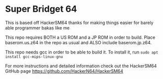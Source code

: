 #  Super Bridget 64

This is based off HackerSM64 thanks for making things easier for barely able programmer bakas like me


This repo requires BOTH a US ROM and a JP ROM in order to build. Place baserom.us.z64 in the repo as usual and ALSO include baserom.jp.z64.

This repo needs gcc in order to be able to build it. To install it, run `sudo apt install gcc-mips-linux-gnu`

For more instructions and detailed information check out the HackerSM64 GitHub page
https://github.com/HackerN64/HackerSM64


